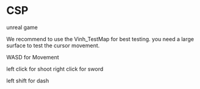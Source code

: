 # CSP
 unreal game

We recommend to use the Vinh_TestMap for best testing.
you need a large surface to test the cursor movement.

WASD for Movement

left click for shoot
right click for sword

left shift for dash

